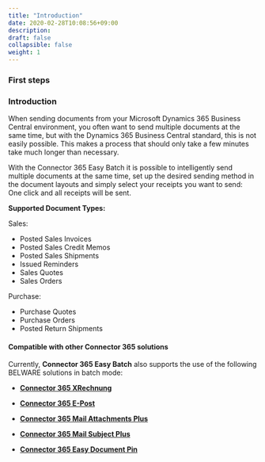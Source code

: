 ```yaml
---
title: "Introduction"
date: 2020-02-28T10:08:56+09:00
description: 
draft: false
collapsible: false
weight: 1
---
```

### First steps

### Introduction

When sending documents from your Microsoft Dynamics 365 Business Central environment, you often want to send multiple documents at the same time, but with the Dynamics 365 Business Central standard, this is not easily possible. This makes a process that should only take a few minutes take much longer than necessary.

With the Connector 365 Easy Batch it is possible to intelligently send multiple documents at the same time, set up the desired sending method in the document layouts and simply select your receipts you want to send: One click and all receipts will be sent.

**Supported Document Types:**

Sales:
- Posted Sales Invoices
- Posted Sales Credit Memos
- Posted Sales Shipments
- Issued Reminders
- Sales Quotes
- Sales Orders

Purchase:
- Purchase Quotes
- Purchase Orders
- Posted Return Shipments

#### Compatible with other Connector 365 solutions

Currently, **Connector 365 Easy Batch** also supports the use of the following BELWARE solutions in batch mode:
 - [**Connector 365 XRechnung**](/en-us/apps/xrechnung/)

 - [**Connector 365 E-Post**](/en-us/apps/e-post)

 - [**Connector 365 Mail Attachments Plus**](/en-us/apps/mail-attachments-plus)

 - [**Connector 365 Mail Subject Plus**](/en-us/apps/mail-subject-plus)

 - [**Connector 365 Easy Document Pin**](/en-us/apps/easy-document-pin)